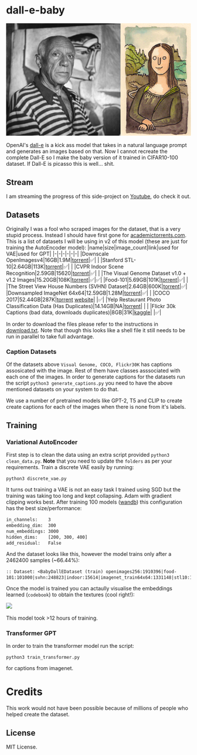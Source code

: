 # dall-e-baby

<img src="assets/header.png">

OpenAI's [dall-e](https://openai.com/blog/dall-e/) is a kick ass model that takes in a natural language prompt and generates an images based on that. Now I cannot recreate the complete Dall-E so I make the baby version of it trained in CIFAR10-100 dataset. If Dall-E is picasso this is well... shit.

## Stream

I am streaming the progress of this side-project on [Youtube](https://www.youtube.com/watch?v=B1UY8G44N3U), do check it out. 

## Datasets

Originally I was a fool who scraped images for the dataset, that is a very stupid process. Instead I should have first gone for [academictorrents.com](https://academictorrents.com/). This is a list of datasets I will be using in v2 of this model (these are just for training the AutoEncoder model):
|name|size|image_count|link|used for VAE|used for GPT|
|-|-|-|-|-|-|
|Downscale OpenImagesv4|16GB|1.9M|[torrent](https://academictorrents.com/details/9208d33aceb2ca3eb2beb70a192600c9c41efba1)|✅| |
|Stanford STL-10|2.64GB|113K|[torrent](https://academictorrents.com/details/a799a2845ac29a66c07cf74e2a2838b6c5698a6a)|✅| |
|CVPR Indoor Scene Recognition|2.59GB|15620|[torrent](https://academictorrents.com/details/59aa0ad684e5d849f68bad9a6d43a9000a927164)|✅| |
|The Visual Genome Dataset v1.0 + v1.2 Images|15.20GB|108K|[torrent](https://academictorrents.com/details/1bfe6871046860a2ff8c0cc1414318beb35dc916)|✅|✅|
|Food-101|5.69GB|101K|[torrent](https://academictorrents.com/details/470791483f8441764d3b01dbc4d22b3aa58ef46f)|✅| |
|The Street View House Numbers (SVHN) Dataset|2.64GB|600K|[torrent](https://academictorrents.com/details/6f4caf3c24803d114c3cae3ab9cb946cd23c7213)|✅|
|Downsampled ImageNet 64x64|12.59GB|1.28M|[torrent](https://academictorrents.com/details/96816a530ee002254d29bf7a61c0c158d3dedc3b)|✅| |
|COCO 2017|52.44GB|287K|[torrent](https://academictorrents.com/details/74dec1dd21ae4994dfd9069f9cb0443eb960c962) [website](https://cocodataset.org/#download)| |✅|
|Yelp Restaurant Photo Classification Data (Has Duplicates)|14.14GB|NA|[torrent](https://academictorrents.com/details/19c3aa2166d7bfceaf3d76c0d36f812e0f1b87bc)| | |
|Flickr 30k Captions (bad data, downloads duplicates)|8GB|31K|[kaggle](https://www.kaggle.com/hsankesara/flickr-image-dataset)| |✅|

In order to download the files please refer to the instructions in [download.txt](download.txt). Note that though this looks like a shell file it still needs to be run in parallel to take full advantage.

### Caption Datasets

Of the datasets above `Visual Genome, COCO, Flickr30K` has captions assosicated with the image. Rest of them have classes asssociated with each one of the images. In order to generate captions for the datasets run the script `python3 generate_captions.py` you need to have the above mentioned datasets on your system to do that.

We use a number of pretrained models like GPT-2, T5 and CLIP to create create captions for each of the images when there is none from it's labels.


## Training

### Variational AutoEncoder

First step is to clean the data using an extra script provided `python3 clean_data.py`. **Note** that you need to update the `folders` as per your requirements. Train a discrete VAE easily by running:
```
python3 discrete_vae.py
```

It turns out training a VAE is not an easy task I trained using SGD but the training was taking too long and kept collapsing. Adam with gradient clipping works best. After training 100 models ([wandb](https://wandb.ai/yashbonde/vq-vae)) this configuration has the best size/performance: 
```
in_channels:    3
embedding_dim:  300
num_embeddings: 3000
hidden_dims:    [200, 300, 400]
add_residual:   False
```

And the dataset looks like this, however the model trains only after a 2462400 samples (~66.44%):
```
:: Dataset: <BabyDallEDataset (train) openimages256:1910396|food-101:101000|svhn:248823|indoor:15614|imagenet_train64x64:1331148|stl10:13000|genome1:64346|genome2:43733|total:3728060|train:3705691>
```

Once the model is trained you can actaully visualise the embeddings learned (`codebook`) to obtain the textures (cool right!):

<img src="assets/textures_2048.png" height=500px>

This model took >12 hours of training.

### Transformer GPT

In order to train the transformer model run the script:
```
python3 train_transformer.py
```

 for captions from imagenet.


# Credits

This work would not have been possible because of millions of people who helped create the dataset.

## License

MIT License.
